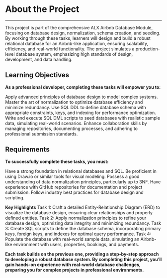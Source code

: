 
# About the Project
***
This project is part of the comprehensive ALX Airbnb Database Module, focusing on database design, normalization, schema creation, and seeding. By working through these tasks, learners will design and build a robust relational database for an Airbnb-like application, ensuring scalability, efficiency, and real-world functionality. The project simulates a production-level database system, emphasizing high standards of design, development, and data handling.

## Learning Objectives
__As a professional developer, completing these tasks will empower you to:__

Apply advanced principles of database design to model complex systems.
Master the art of normalization to optimize database efficiency and minimize redundancy.
Use SQL DDL to define database schema with appropriate constraints, keys, and indexing for performance optimization.
Write and execute SQL DML scripts to seed databases with realistic sample data, simulating real-world scenarios.
Enhance collaboration skills by managing repositories, documenting processes, and adhering to professional submission standards.

## Requirements
__To successfully complete these tasks, you must:__

Have a strong foundation in relational databases and SQL.
Be proficient in using Draw.io or similar tools for visual modeling.
Possess a good understanding of data normalization principles, particularly up to 3NF.
Have experience with GitHub repositories for documentation and project submission.
Follow industry best practices for database design and scripting.

__Key Highlights__
    Task 1: Craft a detailed Entity-Relationship Diagram (ERD) to visualize the database design, ensuring clear relationships and properly defined entities.
    Task 2: Apply normalization principles to refine your database design, optimizing data integrity and minimizing redundancy.
    Task 3: Create SQL scripts to define the database schema, incorporating primary keys, foreign keys, and indexes for optimal query performance.
    Task 4: Populate the database with real-world sample data, simulating an Airbnb-like environment with users, properties, bookings, and payments.

__Each task builds on the previous one, providing a step-by-step approach to developing a robust database system. By completing this project, you’ll gain hands-on experience with real-world database challenges, preparing you for complex projects in professional environments.__
